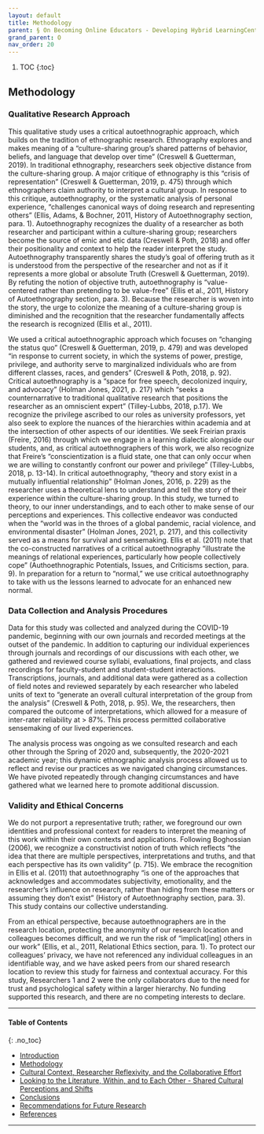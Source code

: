 ```yaml
---
layout: default
title: Methodology 
parent: § On Becoming Online Educators - Developing Hybrid LearningCentered Pedagogy 
grand_parent: O 
nav_order: 20 
---
```

<style>
.dont-break-out {
  /* These are technically the same, but use both */
  overflow-wrap: break-word;
  word-wrap: break-word;

     -ms-word-break: break-all;
  /* This is the dangerous one in WebKit, as it breaks things wherever */
  word-break: break-all;
  /* Instead use this non-standard one: */
  word-break: break-word;
}

.youtube-container {
    position: relative;
    width: 100%;
    height: 0;
    padding-bottom: 56.25%;
}
.youtube-video {
    position: absolute;
    top: 0;
    left: 0;
    width: 100%;
    height: 100%;
}

</style>

<div class="dont-break-out" markdown="1">

1. TOC
{:toc}

## Methodology 

### Qualitative Research Approach 
This qualitative study uses a critical autoethnographic approach, which builds on the tradition of ethnographic research.  Ethnography explores and makes meaning of a “culture-sharing group’s shared patterns of behavior, beliefs, and language that develop over time” (Creswell & Guetterman, 2019). In traditional ethnography, researchers seek objective distance from the culture-sharing group. A major critique of ethnography is this “crisis of representation” (Creswell & Guetterman, 2019, p. 475) through which ethnographers claim authority to interpret a cultural group. In response to this critique, autoethnography, or the systematic analysis of personal experience, “challenges canonical ways of doing research and representing others” (Ellis, Adams, & Bochner, 2011, History of Autoethnography section, para. 1). Autoethnography recognizes the duality of a researcher as both researcher and participant within a culture-sharing group; researchers become the source of emic and etic data (Creswell & Poth, 2018) and offer their positionality and context to help the reader interpret the study. Autoethnography transparently shares the study’s goal of offering truth as it is understood from the perspective of the researcher and not as if it represents a more global or absolute Truth (Creswell & Guetterman, 2019). By refuting the notion of objective truth, autoethnography is “value-centered rather than pretending to be value-free” (Ellis et al., 2011, History of Autoethnography section, para. 3). Because the researcher is woven into the story, the urge to colonize the meaning of a culture-sharing group is diminished and the recognition that the researcher fundamentally affects the research is recognized (Ellis et al., 2011).  

We used a critical autoethnographic approach which focuses on “changing the status quo” (Creswell & Guetterman, 2019, p. 479) and was developed “in response to current society, in which the systems of power, prestige, privilege, and authority serve to marginalized individuals who are from different classes, races, and genders” (Creswell & Poth, 2018, p. 92). Critical autoethnography is a “space for free speech, decolonized inquiry, and advocacy” (Holman Jones, 2021, p. 217) which “seeks a counternarrative to traditional qualitative research that positions the researcher as an omniscient expert” (Tilley-Lubbs, 2018, p.17). We recognize the privilege ascribed to our roles as university professors, yet also seek to explore the nuances of the hierarchies within academia and at the intersection of other aspects of our identities. We seek Freirian praxis (Freire, 2016) through which we engage in a learning dialectic alongside our students, and, as critical autoethnographers of this work, we also recognize that Freire’s “conscientization is a fluid state, one that can only occur when we are willing to constantly confront our power and privilege” (Tilley-Lubbs, 2018, p. 13-14). In critical autoethnography, “theory and story exist in a mutually influential relationship” (Holman Jones, 2016, p. 229) as the researcher uses a theoretical lens to understand and tell the story of their experience within the culture-sharing group.  In this study, we turned to theory, to our inner understandings, and to each other to make sense of our perceptions and experiences. This collective endeavor was conducted when the “world was in the throes of a global pandemic, racial violence, and environmental disaster” (Holman Jones, 2021, p. 217), and this collectivity served as a means for survival and sensemaking. Ellis et al. (2011) note that the co-constructed narratives of a critical autoethnography “illustrate the meanings of relational experiences, particularly how people collectively cope” (Authoethnographic Potentials, Issues, and Criticisms section, para. 9). In preparation for a return to “normal,” we use critical autoethnography to take with us the lessons learned to advocate for an enhanced new normal. 

### Data Collection and Analysis Procedures 
Data for this study was collected and analyzed during the COVID-19 pandemic, beginning with our own journals and recorded meetings at the outset of the pandemic. In addition to capturing our individual experiences through journals and recordings of our discussions with each other, we gathered and reviewed course syllabi, evaluations, final projects, and class recordings for faculty-student and student-student interactions. Transcriptions, journals, and additional data were gathered as a collection of field notes and reviewed separately by each researcher who labeled units of text to “generate an overall cultural interpretation of the group from the analysis” (Creswell & Poth, 2018, p. 95). We, the researchers, then compared the outcome of interpretations, which allowed for a measure of inter-rater reliability at > 87%. This process permitted collaborative sensemaking of our lived experiences. 

The analysis process was ongoing as we consulted research and each other through the Spring of 2020 and, subsequently, the 2020-2021 academic year; this dynamic ethnographic analysis process allowed us to reflect and revise our practices as we navigated changing circumstances. We have pivoted repeatedly through changing circumstances and have gathered what we learned here to promote additional discussion. 

### Validity and Ethical Concerns 
We do not purport a representative truth; rather, we foreground our own identities and professional context for readers to interpret the meaning of this work within their own contexts and applications. Following Boghossian (2006), we recognize a constructivist notion of truth which reflects “the idea that there are multiple perspectives, interpretations and truths, and that each perspective has its own validity” (p. 715). We embrace the recognition in Ellis et al. (2011) that autoethnography “is one of the approaches that acknowledges and accommodates subjectivity, emotionality, and the researcher’s influence on research, rather than hiding from these matters or assuming they don’t exist” (History of Autoethnography section, para. 3). This study contains our collective understanding. 

From an ethical perspective, because autoethnographers are in the research location, protecting the anonymity of our research location and colleagues becomes difficult, and we run the risk of “implicat[ing] others in our work” (Ellis, et al., 2011, Relational Ethics section, para. 1). To protect our colleagues’ privacy, we have not referenced any individual colleagues in an identifiable way, and we have asked peers from our shared research location to review this study for fairness and contextual accuracy. For this study, Researchers 1 and 2 were the only collaborators due to the need for trust and psychological safety within a larger hierarchy. No funding supported this research, and there are no competing interests to declare.  

***

#### Table of Contents
{: .no_toc}

<ul><li> <a href="/docs/O/On-Becoming-Online-Educators-Developing-Hybrid-Learning-Centered-Pedagogy-1/">Introduction</a></li><li> <a href="/docs/O/On-Becoming-Online-Educators-Developing-Hybrid-Learning-Centered-Pedagogy-2/">Methodology</a></li><li> <a href="/docs/O/On-Becoming-Online-Educators-Developing-Hybrid-Learning-Centered-Pedagogy-3/">Cultural Context, Researcher Reflexivity, and the Collaborative Effort</a></li><li> <a href="/docs/O/On-Becoming-Online-Educators-Developing-Hybrid-Learning-Centered-Pedagogy-4/">Looking to the Literature, Within, and to Each Other - Shared Cultural Perceptions and Shifts</a></li><li> <a href="/docs/O/On-Becoming-Online-Educators-Developing-Hybrid-Learning-Centered-Pedagogy-5/">Conclusions</a></li><li> <a href="/docs/O/On-Becoming-Online-Educators-Developing-Hybrid-Learning-Centered-Pedagogy-6/">Recommendations for Future Research</a></li><li> <a href="/docs/O/On-Becoming-Online-Educators-Developing-Hybrid-Learning-Centered-Pedagogy-7/">References</a></li></ul>

***

</div>
